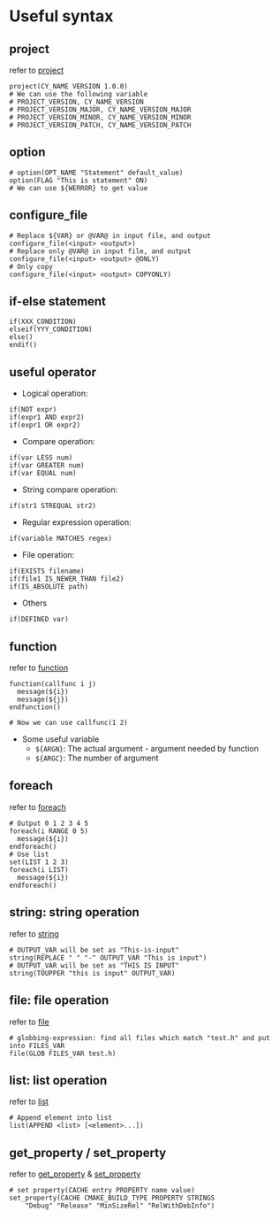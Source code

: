 # Useful syntax

## project

refer to [project](https://cmake.org/cmake/help/latest/command/project.html)

```
project(CY_NAME VERSION 1.0.0)
# We can use the following variable
# PROJECT_VERSION, CY_NAME_VERSION
# PROJECT_VERSION_MAJOR, CY_NAME_VERSION_MAJOR
# PROJECT_VERSION_MINOR, CY_NAME_VERSION_MINOR
# PROJECT_VERSION_PATCH, CY_NAME_VERSION_PATCH
```

## option 

```
# option(OPT_NAME "Statement" default_value)
option(FLAG "This is statement" ON)
# We can use ${WERROR} to get value
```

## configure_file

```
# Replace ${VAR} or @VAR@ in input file, and output
configure_file(<input> <output>)
# Replace only @VAR@ in input file, and output
configure_file(<input> <output> @ONLY)
# Only copy
configure_file(<input> <output> COPYONLY)
```

## if-else statement

```
if(XXX_CONDITION)
elseif(YYY_CONDITION)
else()
endif()
```

## useful operator

* Logical operation:
```
if(NOT expr)
if(expr1 AND expr2)
if(expr1 OR expr2)
```
* Compare operation:
```
if(var LESS num)
if(var GREATER num)
if(var EQUAL num)
```
* String compare operation:
```
if(str1 STREQUAL str2)
```
* Regular expression operation:
```
if(variable MATCHES regex)
```
* File operation:
```
if(EXISTS filename)
if(file1 IS_NEWER_THAN file2)
if(IS_ABSOLUTE path)
```
* Others
```
if(DEFINED var)
```

## function

refer to [function](https://cmake.org/cmake/help/latest/command/function.html)

```
function(callfunc i j)
  message(${i})
  message(${j})
endfunction()

# Now we can use callfunc(1 2)
```

* Some useful variable
  - `${ARGN}`: The actual argument - argument needed by function
  - `${ARGC}`: The number of argument

## foreach

refer to [foreach](https://cmake.org/cmake/help/latest/command/foreach.html)

```
# Output 0 1 2 3 4 5
foreach(i RANGE 0 5)
  message(${i})
endforeach()
# Use list
set(LIST 1 2 3)
foreach(i LIST)
  message(${i})
endforeach()
```

## string: string operation

refer to [string](https://cmake.org/cmake/help/latest/command/string.html)

```
# OUTPUT_VAR will be set as "This-is-input"
string(REPLACE " " "-" OUTPUT_VAR "This is input")
# OUTPUT_VAR will be set as "THIS IS INPUT"
string(TOUPPER "this is input" OUTPUT_VAR)
```

## file: file operation

refer to [file](https://cmake.org/cmake/help/latest/command/file.html)

```
# globbing-expression: find all files which match "test.h" and put into FILES_VAR
file(GLOB FILES_VAR test.h)
```

## list: list operation

refer to [list](https://cmake.org/cmake/help/latest/command/list.html)

```
# Append element into list
list(APPEND <list> [<element>...])
```

## get_property / set_property

refer to [get_property](https://cmake.org/cmake/help/latest/command/get_property.html) & [set_property](https://cmake.org/cmake/help/latest/command/set_property.html)

```
# set property(CACHE entry PROPERTY name value)
set_property(CACHE CMAKE_BUILD_TYPE PROPERTY STRINGS
    "Debug" "Release" "MinSizeRel" "RelWithDebInfo")
```
